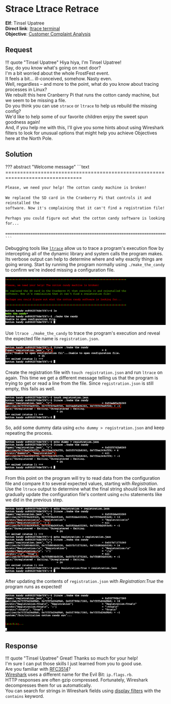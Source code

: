 # Strace Ltrace Retrace

**Elf**: Tinsel Upatree<br/>
**Direct link**: [ltrace terminal](https://docker2021.kringlecon.com/?challenge=ltrace&id=b2a96a8d-52b6-4671-9f07-95bdfbc11f31)<br/>
**Objective**: [Customer Complaint Analysis](../objectives/o11.md)


## Request

!!! quote "Tinsel Upatree"
    Hiya hiya, I'm Tinsel Upatree!<br/>
    Say, do you know what's going on next door?<br/>
    I'm a bit worried about the whole FrostFest event.<br/>
    It feels a bit... ill-conceived, somehow. Nasty even.<br/>
    Well, regardless – and more to the point, what do you know about tracing processes in Linux?<br/>
    We rebuilt this here Cranberry Pi that runs the cotton candy machine, but we seem to be missing a file.<br/>
    Do you think you can use `strace` or `ltrace` to help us rebuild the missing config?<br/>
    We'd like to help some of our favorite children enjoy the sweet spun goodness again!<br/>
    And, if you help me with this, I'll give you some hints about using Wireshark filters to look for unusual options that might help you achieve Objectives here at the North Pole.


## Solution

??? abstract "Welcome message"
    ```text
    ================================================================================

    Please, we need your help! The cotton candy machine is broken!

    We replaced the SD card in the Cranberry Pi that controls it and reinstalled the
    software. Now it's complaining that it can't find a registration file!

    Perhaps you could figure out what the cotton candy software is looking for...

    ================================================================================
    ```

Debugging tools like [`ltrace`](https://www.man7.org/linux/man-pages/man1/ltrace.1.html) allow us to trace a program's execution flow by intercepting all of the dynamic library and system calls the program makes. Its verbose output can help to determine where and why exactly things are going wrong. Start by running the program normally using `./make_the_candy` to confirm we're indeed missing a configuration file.

![Running make_the_candy](../img/hints/h11/program_error.png)

Use `ltrace ./make_the_candy` to trace the program's execution and reveal the expected file name is `registration.json`.

![Missing registration.json](../img/hints/h11/missing_registration_json.png)

Create the registration file with `touch registration.json` and run `ltrace` on again. This time we get a different message telling us that the program is trying to get or read a line from the file. Since `registration.json` is still empty, this fails as well.

![Missing content](../img/hints/h11/missing_content.png)

So, add some dummy data using `echo dummy > registration.json` and keep repeating the process.

![Missing Registration string](../img/hints/h11/missing_registration_string.png)

From this point on the program will try to read data from the configuration file and compare it to several expected values, starting with *Registration*. Use the `ltrace` output to determine what the final string should look like and gradually update the configuration file's content using `echo` statements like we did in the previous step.

![Add expected content](../img/hints/h11/add_expected_content.png)

After updating the contents of `registration.json` with *Registration:True* the program runs as expected!

![Working again](../img/hints/h11/working_again.png)


## Response

!!! quote "Tinsel Upatree"
    Great! Thanks so much for your help!<br/>
    I'm sure I can put those skills I just learned from you to good use.<br/>
    Are you familiar with [RFC3514](https://datatracker.ietf.org/doc/html/rfc3514)?<br/>
    [Wireshark](https://www.wireshark.org/) uses a different name for the Evil Bit: `ip.flags.rb`.<br/>
    HTTP responses are often gzip compressed. Fortunately, Wireshark decompresses them for us automatically.<br/>
    You can search for strings in Wireshark fields using [display filters](https://wiki.wireshark.org/DisplayFilters) with the `contains` keyword.
